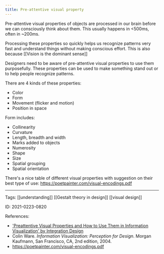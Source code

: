 ```yaml
---
title: Pre-attentive visual property
---
```


Pre-attentive visual properties of objects are processed in our brain before we can consciously think about them. This usually happens in <500ms, often in ~200ms.

Processing these properties so quickly helps us recognize patterns very fast and understand things without making conscious effort. This is also because [[Vision is the dominant sense]]

Designers need to be aware of pre-attentive visual properties to use them purposefully. These properties can be used to make something stand out or to help people recognize patterns.

There are 4 kinds of these properties:
- Color
- Form
- Movement (flicker and motion)
- Position in space 

Form includes:
-  Collinearity
-   Curvature
-   Length, breadth and width
-   Marks added to objects
-   Numerosity
-   Shape
-   Size
-   Spatial grouping
-   Spatial orientation

There's a nice table of different visual properties with suggestion on their best type of use: https://poetpainter.com/visual-encodings.pdf

---

Tags: [[understanding]] [[Gestalt theory in design]] [[visual design]]

ID: 2021-0223-0820

References:
- ['Preattentive Visual Properties and How to Use Them in Information Visualization' by Integration Design](https://www.interaction-design.org/literature/article/preattentive-visual-properties-and-how-to-use-them-in-information-visualization)
- Colin Ware. _Information Visualization: Perception for Design_. Morgan Kaufmann, San Francisco, CA, 2nd edition, 2004.
- https://poetpainter.com/visual-encodings.pdf